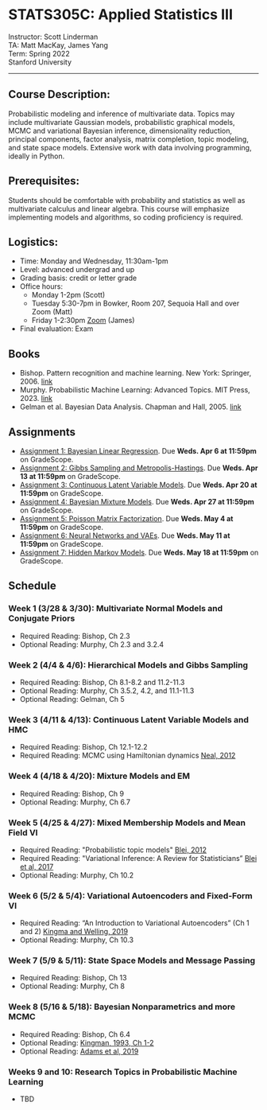 # STATS305C: Applied Statistics III
Instructor: Scott Linderman <br>
TA: Matt MacKay, James Yang <br>
Term: Spring 2022 <br>
Stanford University

---

## Course Description: 
Probabilistic modeling and inference of multivariate data. Topics may include multivariate Gaussian models, probabilistic graphical models, MCMC and variational Bayesian inference, dimensionality reduction, principal components, factor analysis, matrix completion, topic modeling, and state space models. Extensive work with data involving programming, ideally in Python. 

## Prerequisites:
Students should be comfortable with probability and statistics as well as multivariate calculus and linear algebra. This course will emphasize implementing models and algorithms, so coding proficiency is required.

## Logistics:
- Time: Monday and Wednesday, 11:30am-1pm 
- Level: advanced undergrad and up
- Grading basis: credit or letter grade
- Office hours: 
  - Monday 1-2pm (Scott)
  - Tuesday 5:30-7pm in Bowker, Room 207, Sequoia Hall and over Zoom (Matt)
  - Friday 1-2:30pm [Zoom](https://stanford.zoom.us/j/91206623255?pwd=bTJ0S2F2TnNiM01wNjdycExoMzZjdz09) (James)
- Final evaluation: Exam

## Books
- Bishop. Pattern recognition and machine learning. New York: Springer, 2006. [link](https://www.microsoft.com/en-us/research/uploads/prod/2006/01/Bishop-Pattern-Recognition-and-Machine-Learning-2006.pdf)
- Murphy. Probabilistic Machine Learning: Advanced Topics. MIT Press, 2023. [link](https://probml.github.io/pml-book/book2.html)
- Gelman et al. Bayesian Data Analysis. Chapman and Hall, 2005. [link](http://www.stat.columbia.edu/~gelman/book/)

## Assignments
- [Assignment 1: Bayesian Linear Regression](https://github.com/slinderman/stats305c/blob/main/assignments/hw1/hw1.ipynb). Due **Weds. Apr 6 at 11:59pm** on GradeScope. 
- [Assignment 2: Gibbs Sampling and Metropolis-Hastings](https://github.com/slinderman/stats305c/blob/main/assignments/hw2/hw2.ipynb). Due **Weds. Apr 13 at 11:59pm** on GradeScope. 
- [Assignment 3: Continuous Latent Variable Models](https://github.com/slinderman/stats305c/blob/main/assignments/hw3/hw3.ipynb). Due **Weds. Apr 20 at 11:59pm** on GradeScope. 
- [Assignment 4: Bayesian Mixture Models](https://github.com/slinderman/stats305c/blob/main/assignments/hw4/hw4.ipynb). Due **Weds. Apr 27 at 11:59pm** on GradeScope. 
- [Assignment 5: Poisson Matrix Factorization](https://github.com/slinderman/stats305c/blob/main/assignments/hw5/hw5.ipynb). Due **Weds. May 4 at 11:59pm** on GradeScope. 
- [Assignment 6: Neural Networks and VAEs](https://github.com/slinderman/stats305c/blob/main/assignments/hw6/hw6.ipynb). Due **Weds. May 11 at 11:59pm** on GradeScope. 
- [Assignment 7: Hidden Markov Models](https://github.com/slinderman/stats305c/blob/main/assignments/hw7/hw7.ipynb). Due **Weds. May 18 at 11:59pm** on GradeScope. 

## Schedule

### Week 1 (3/28 & 3/30): Multivariate Normal Models and Conjugate Priors
- Required Reading: Bishop, Ch 2.3
- Optional Reading: Murphy, Ch 2.3 and 3.2.4

### Week 2 (4/4 & 4/6): Hierarchical Models and Gibbs Sampling
- Required Reading: Bishop, Ch 8.1-8.2 and 11.2-11.3
- Optional Reading: Murphy, Ch 3.5.2, 4.2, and 11.1-11.3
- Optional Reading: Gelman, Ch 5

### Week 3 (4/11 & 4/13): Continuous Latent Variable Models and HMC
- Required Reading: Bishop, Ch 12.1-12.2 
- Required Reading: MCMC using Hamiltonian dynamics [Neal, 2012](https://arxiv.org/abs/1206.1901)

### Week 4 (4/18 & 4/20): Mixture Models and EM
- Required Reading: Bishop, Ch 9
- Optional Reading: Murphy, Ch 6.7

### Week 5 (4/25 & 4/27): Mixed Membership Models and Mean Field VI
- Required Reading: "Probabilistic topic models" [Blei, 2012](http://www.cs.columbia.edu/~blei/fogm/2020F/readings/Blei2012.pdf)
- Required Reading: "Variational Inference: A Review for Statisticians” [Blei et al, 2017](https://www.tandfonline.com/doi/full/10.1080/01621459.2017.1285773)
- Optional Reading: Murphy, Ch 10.2

### Week 6 (5/2 & 5/4): Variational Autoencoders and Fixed-Form VI
- Required Reading: “An Introduction to Variational Autoencoders” (Ch 1 and 2) [Kingma and Welling, 2019](https://arxiv.org/pdf/1906.02691.pdf)
- Optional Reading: Murphy, Ch 10.3

### Week 7 (5/9 & 5/11): State Space Models and Message Passing
- Required Reading: Bishop, Ch 13
- Optional Reading: Murphy, Ch 8

### Week 8 (5/16 & 5/18): Bayesian Nonparametrics and more MCMC
- Required Reading: Bishop, Ch 6.4
- Optional Reading: [Kingman, 1993, Ch 1-2](https://global.oup.com/academic/product/poisson-processes-9780198536932)
- Optional Reading: [Adams et al, 2019](https://homepages.inf.ed.ac.uk/imurray2/pub/09poisson/adams-murray-mackay-2009b.pdf)

### Weeks 9 and 10: Research Topics in Probabilistic Machine Learning
- TBD
